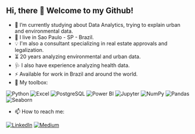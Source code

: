 ## Hi, there 👋 Welcome to my Github!

- 🌱 I’m currently studying about Data Analytics, trying to explain urban and environmental data.
- 📍 I live in Sao Paulo - SP - Brazil.
- 💡 I'm also a consultant specializing in real estate approvals and legalization.
- ⏳ 20 years analyzing environmental and urban data.
- 🩺 I also have experience analyzing health data.
- ⚡ Available for work in Brazil and around the world.
- 🧰 My toolbox:

![Python](https://img.shields.io/badge/Python-3776AB?style=for-the-badge&logo=python&logoColor=white) ![Excel](https://img.shields.io/badge/Microsoft_Excel-217346?style=for-the-badge&logo=microsoft-excel&logoColor=white) ![PostgreSQL](https://img.shields.io/badge/PostgreSQL-336791?style=for-the-badge&logo=postgresql&logoColor=white) ![Power BI](https://img.shields.io/badge/Power_BI-F2C811?style=for-the-badge&logo=power-bi&logoColor=black) ![Jupyter](https://img.shields.io/badge/Jupyter-F37626?style=for-the-badge&logo=jupyter&logoColor=white)
 ![NumPy](https://img.shields.io/badge/NumPy-013243?style=for-the-badge&logo=numpy&logoColor=white)
 ![Pandas](https://img.shields.io/badge/Pandas-150458?style=for-the-badge&logo=pandas&logoColor=white) ![Seaborn](https://img.shields.io/badge/Seaborn-009688?style=for-the-badge&logo=seaborn&logoColor=white)

 - 📫 How to reach me:

[![LinkedIn](https://img.shields.io/badge/LinkedIn-0077B5?style=for-the-badge&logo=linkedin&logoColor=white)](https://www.linkedin.com/in/marcelfraga)
[![Medium](https://img.shields.io/badge/Medium-12100E?style=for-the-badge&logo=medium&logoColor=white)](https://medium.com/@marcelfraga)



 
<!--
**arqmarcel/arqmarcel** is a ✨ _special_ ✨ repository because its `README.md` (this file) appears on your GitHub profile.

Here are some ideas to get you started:

- 🔭 I’m currently working on ...
- 🌱 I’m currently learning about Data Analytics, trying to explain urban and environmental data
- 👯 I’m looking to collaborate on ...
- 🤔 I’m looking for help with ...
- 💬 Ask me about ...
- 📫 How to reach me: ...
- 😄 Pronouns: ...
- ⚡ Fun fact: ...
-->
